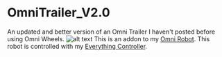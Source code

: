 # OmniTrailer_V2.0
An updated and better version of an Omni Trailer I haven't posted before using Omni Wheels.
![alt text]([[https://github.com/Nabinho/OmniTrailer_V2.0/blob/main/photos/trailer.jpg](https://github.com/Nabinho/OmniTrailer_V2.0/blob/main/photos/trailer.jpg?raw=true)])
This is an addon to my [Omni Robot](https://github.com/Nabinho/OmniRobot-V2.0).
This robot is controlled with my [Everything Controller](https://github.com/Nabinho/Everything_Controller).

